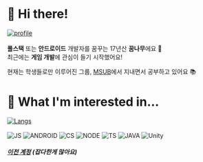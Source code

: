 # 👋 Hi there!
[![profile](https://github-readme-stats.vercel.app/api?username=parkym0917&show_icons=true&theme=tokyonight)]()<br><br>
**풀스택** 또는 **안드로이드** 개발자를 꿈꾸는 17년산 **꿈나무**에요 🌳    
최근에는 **게임 개발**에 관심이 들기 시작했어요!
  
현재는 학생들로만 이루어진 그룹, [MSUB](https://msub.kr)에서 지내면서 공부하고 있어요 📚

# 🤔 What I'm interested in...
[![Langs](https://github-readme-stats.vercel.app/api/top-langs/?username=parkym0917&layout=compact&hide=css,xml&theme=tokyonight)]()<br><br>
<img alt="JS" src="https://img.shields.io/badge/JavaScript-f7df1e?style=flat-square&logo=javascript&logoColor=white" />
<img alt="ANDROID" src="https://img.shields.io/badge/Android-3ddc84?style=flat-square&logo=android&logoColor=white" />
<img alt="CS" src="https://img.shields.io/badge/C%23-23912?style=flat-square&logo=c%20sharp&logoColor=white" />
<img alt="NODE" src="https://img.shields.io/badge/Node.js-339933?style=flat-square&logo=node.js&logoColor=white" />
<img alt="TS" src="https://img.shields.io/badge/TypeScript-007ACC?style=flat-square&logo=typescript&logoColor=white" />
<img alt="JAVA" src="https://img.shields.io/badge/Java-00758f?style=flat-square&logo=java&logoColor=white" />
<img alt="Unity" src="https://img.shields.io/badge/Unity-000000?style=flat-square&logo=unity&logoColor=white" />

##### [이전 계정](https://github.com/NoBrain0917) (잡다한게 많아요)
